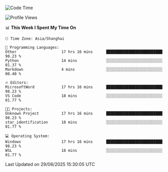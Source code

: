 <!--START_SECTION:waka-->
![Code Time](http://img.shields.io/badge/Code%20Time-3%2C023%20hrs%2019%20mins-blue)

![Profile Views](http://img.shields.io/badge/Profile%20Views-0-blue)

📊 **This Week I Spent My Time On** 

```text
🕑︎ Time Zone: Asia/Shanghai

💬 Programming Languages: 
Other                    17 hrs 16 mins      █████████████████████████   98.23 % 
Python                   14 mins             ░░░░░░░░░░░░░░░░░░░░░░░░░   01.37 % 
Markdown                 4 mins              ░░░░░░░░░░░░░░░░░░░░░░░░░   00.40 % 

🔥 Editors: 
MicrosoftWord            17 hrs 16 mins      █████████████████████████   98.23 % 
VS Code                  18 mins             ░░░░░░░░░░░░░░░░░░░░░░░░░   01.77 % 

🐱‍💻 Projects: 
Unknown Project          17 hrs 16 mins      █████████████████████████   98.23 % 
star_identification      18 mins             ░░░░░░░░░░░░░░░░░░░░░░░░░   01.77 % 

💻 Operating System: 
Windows                  17 hrs 16 mins      █████████████████████████   98.23 % 
WSL                      18 mins             ░░░░░░░░░░░░░░░░░░░░░░░░░   01.77 % 
```


 Last Updated on 29/06/2025 15:30:05 UTC
<!--END_SECTION:waka-->